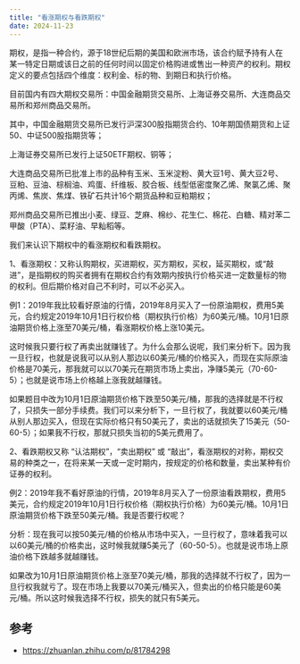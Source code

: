 ```yaml
---
title: "看涨期权与看跌期权"
date: 2024-11-23
---
```


期权，是指一种合约，源于18世纪后期的美国和欧洲市场，该合约赋予持有人在某一特定日期或该日之前的任何时间以固定价格购进或售出一种资产的权利。期权定义的要点包括四个维度：权利金、标的物、到期日和执行价格。

目前国内有四大期权交易所：中国金融期货交易所、上海证券交易所、大连商品交易所和郑州商品交易所。

其中，中国金融期货交易所已发行沪深300股指期货合约、10年期国债期货和上证50、中证500股指期货等；

上海证券交易所已发行上证50ETF期权、铜等；

大连商品交易所已批准上市的品种有玉米、玉米淀粉、黄大豆1号、黄大豆2号、豆粕、豆油、棕榈油、鸡蛋、纤维板、胶合板、线型低密度聚乙烯、聚氯乙烯、聚丙烯、焦炭、焦煤、铁矿石共计16个期货品种和豆粕期权；

郑州商品交易所已推出小麦、绿豆、芝麻、棉纱、花生仁、棉花、白糖、精对苯二甲酸（PTA）、菜籽油、早籼稻等。

我们来认识下期权中的看涨期权和看跌期权。

1、看涨期权：又称认购期权，买进期权，买方期权，买权，延买期权，或“敲进”，是指期权的购买者拥有在期权合约有效期内按执行价格买进一定数量标的物的权利。但后期价格对自己不利时，可以不必买入。

例1：2019年我比较看好原油的行情，2019年8月买入了一份原油期权，费用5美元，合约规定2019年10月1日行权价格（期权执行价格）为60美元/桶。10月1日原油期货价格上涨至70美元/桶，看涨期权价格上涨10美元。

这时候我只要行权了再卖出就赚钱了。为什么会那么说呢，我们来分析下。因为我一旦行权，也就是说我可以从别人那边以60美元/桶的价格买入，而现在实际原油价格是70美元，那我就可以以70美元在期货市场上卖出，净赚5美元（70-60-5）；也就是说市场上价格越上涨我就越赚钱。

如果题目中改为10月1日原油期货价格下跌至50美元/桶，那我的选择就是不行权了，只损失一部分手续费。我们可以来分析下，一旦行权了，我就要以60美元/桶从别人那边买入，但现在实际价格只有50美元了，卖出的话就损失了15美元（50-60-5）；如果我不行权，那就只损失当初的5美元费用了。

2、看跌期权又称 “认沽期权”，“卖出期权” 或 “敲出”，看涨期权的对称，期权交易的种类之一，在将来某一天或一定时期内，按规定的价格和数量，卖出某种有价证券的权利。

例2：2019年我不看好原油的行情，2019年8月买入了一份原油看跌期权，费用5美元，合约规定2019年10月1日行权价格（期权执行价格）为60美元/桶。10月1日原油期货价格下跌至50美元/桶。我是否要行权呢？

分析：现在我可以按50美元/桶的价格从市场中买入，一旦行权了，意味着我可以以60美元/桶的价格卖出，这时候我就赚5美元了（60-50-5）。也就是说市场上原油价格下跌越多就越赚钱。

如果改为10月1日原油期货价格上涨至70美元/桶，那我的选择就不行权了，因为一旦行权我就亏了。现在市场上我要以70美元/桶买入，但卖出的价格只能是60美元/桶。所以这时候我选择不行权，损失的就只有5美元。



## 参考

+ https://zhuanlan.zhihu.com/p/81784298